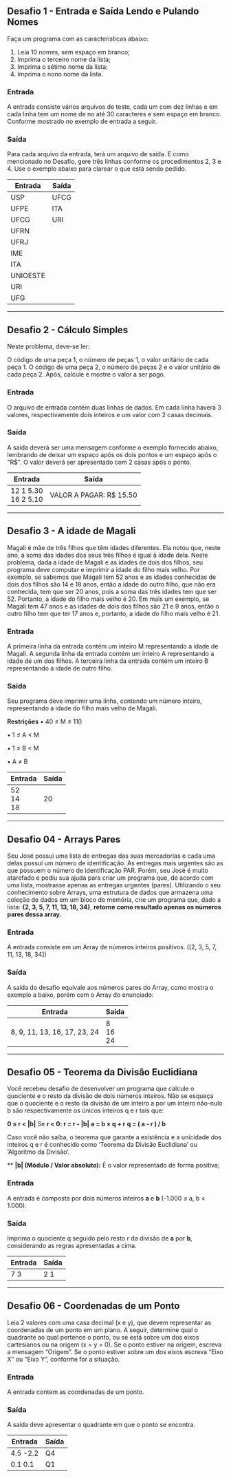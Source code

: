 ## Desafio 1 - Entrada e Saída Lendo e Pulando Nomes
Faça um programa com as características abaixo:

1. Leia 10 nomes, sem espaço em branco;
2. Imprima o terceiro nome da lista;
3. Imprima o sétimo nome da lista;
4. Imprima o nono nome da lista.

### Entrada
A entrada consiste vários arquivos de teste, cada um com dez linhas e em cada linha tem um nome de no até 30 caracteres e sem espaço em branco. Conforme mostrado no exemplo de entrada a seguir.

### Saída
Para cada arquivo da entrada, terá um arquivo de saída. E como mencionado no Desafio, gere três linhas conforme os procedimentos 2, 3 e 4. Use o exemplo abaixo para clarear o que está sendo pedido.

|Entrada|Saída|
|---|---|
|USP|UFCG|
|UFPE|ITA|
|UFCG|URI|
|UFRN||
|UFRJ||
|IME||
|ITA||
|UNIOESTE||
|URI||
|UFG||

---

## Desafio 2 - Cálculo Simples
Neste problema, deve-se ler:

O código de uma peça 1, o número de peças 1, o valor unitário de cada peça 1. O código de uma peça 2, o número de peças 2 e o valor unitário de cada peça 2. Após, calcule e mostre o valor a ser pago.

### Entrada
O arquivo de entrada contém duas linhas de dados. Em cada linha haverá 3 valores, respectivamente dois inteiros e um valor com 2 casas decimais.

### Saída
A saída deverá ser uma mensagem conforme o exemplo fornecido abaixo, lembrando de deixar um espaço após os dois pontos e um espaço após o "R$". O valor deverá ser apresentado com 2 casas após o ponto.

|Entrada|Saída|
|-|-|
|12 1 5.30 <br> 16 2 5.10|VALOR A PAGAR: R$ 15.50|

---

## Desafio 3 - A idade de Magali
Magali é mãe de três filhos que têm idades diferentes. Ela notou que, neste ano, a soma das idades dos seus três filhos é igual à idade dela. Neste problema, dada a idade de Magali e as idades de dois dos filhos, seu programa deve computar e imprimir a idade do filho mais velho. Por exemplo, se sabemos que Magali tem 52 anos e as idades conhecidas de dois dos filhos são 14 e 18 anos, então a idade do outro filho, que não era conhecida, tem que ser 20 anos, pois a soma das três idades tem que ser 52. Portanto, a idade do filho mais velho é 20. Em mais um exemplo, se Magali tem 47 anos e as idades de dois dos filhos são 21 e 9 anos, então o outro filho tem que ter 17 anos e, portanto, a idade do filho mais velho é 21.

### Entrada
A primeira linha da entrada contém um inteiro M representando a idade de Magali. A segunda linha da entrada contém um inteiro A representando a idade de um dos filhos. A terceira linha da entrada contém um inteiro B representando a idade de outro filho.

### Saída
Seu programa deve imprimir uma linha, contendo um número inteiro, representando a idade do filho mais velho de Magali.

**Restrições**
• 40 ≤ M ≤ 110

• 1 ≤ A < M

• 1 ≤ B < M

• A ≠ B

|Entrada|Saída|
|-|-|
|52 <br> 14 <br> 18|20|
---

## Desafio 04 - Arrays Pares
Seu José possui uma lista de entregas das suas mercadorias e cada uma delas possui um número de identificação. As entregas mais urgentes são as que possuem o número de identificação PAR. Porém, seu José é muito atarefado e pediu sua ajuda para criar um programa que, de acordo com uma lista, mostrasse apenas as entregas urgentes (pares). Utilizando o seu conhecimento sobre Arrays, uma estrutura de dados que armazena uma coleção de dados em um bloco de memória, crie um programa que, dado a lista: **{2, 3, 5, 7, 11, 13, 18, 34}**, **retorne como resultado apenas os números pares dessa array.**

### Entrada
A entrada consiste em um Array de números inteiros positivos. ([2, 3, 5, 7, 11, 13, 18, 34])

### Saída
A saída do desafio equivale aos números pares do Array, como mostra o exemplo a baixo, porém com o Array do enunciado:

|Entrada|Saída|
|-|-|
|8, 9, 11, 13, 16, 17, 23, 24|8 <br> 16 <br> 24|

---

## Desafio 05 - Teorema da Divisão Euclidiana
Você recebeu desafio de desenvolver um programa que calcule o quociente e o resto da divisão de dois números inteiros. Não se esqueça que o quociente e o resto da divisão de um inteiro a por um inteiro não-nulo b são respectivamente os únicos inteiros q e r tais que:

**0 ≤ r < |b|**
Se **r < 0: r = r - |b|**
**a = b × q + r**
**q = ( a - r ) / b**

Caso você não saiba, o teorema que garante a existência e a unicidade dos inteiros q e r é conhecido como ‘Teorema da Divisão Euclidiana’ ou ‘Algoritmo da Divisão’.

**  **|b| (Módulo / Valor absoluto):** É o valor representado de forma positiva;

### Entrada
A entrada é composta por dois números inteiros **a** e **b** (-1.000 ≤ a, b < 1.000).

### Saída
Imprima o quociente q seguido pelo resto r da divisão de **a** por **b**, considerando as regras apresentadas a cima.

|Entrada|Saída|
|-|-|
|7 3|2 1|

---

## Desafio 06 - Coordenadas de um Ponto
Leia 2 valores com uma casa decimal (x e y), que devem representar as coordenadas de um ponto em um plano. A seguir, determine qual o quadrante ao qual pertence o ponto, ou se está sobre um dos eixos cartesianos ou na origem (x = y = 0). Se o ponto estiver na origem, escreva a mensagem “Origem”. Se o ponto estiver sobre um dos eixos escreva “Eixo X” ou “Eixo Y”, conforme for a situação.

### Entrada
A entrada contem as coordenadas de um ponto.

### Saída
A saída deve apresentar o quadrante em que o ponto se encontra.

|Entrada|Saída|
|-|-|
|4.5 -2.2|Q4|
|0.1 0.1|Q1|